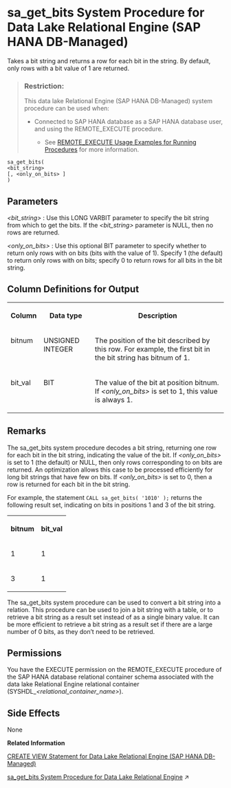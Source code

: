 <!-- loiodc051ed9b19649ec91efd03e157132cb -->

# sa\_get\_bits System Procedure for Data Lake Relational Engine \(SAP HANA DB-Managed\)

Takes a bit string and returns a row for each bit in the string. By default, only rows with a bit value of 1 are returned.



> ### Restriction:  
> This data lake Relational Engine \(SAP HANA DB-Managed\) system procedure can be used when:
> 
> -   Connected to SAP HANA database as a SAP HANA database user, and using the REMOTE\_EXECUTE procedure.
> 
>     -   See [REMOTE\_EXECUTE Usage Examples for Running Procedures](remote-execute-usage-examples-for-running-procedures-3e7f86d.md) for more information.



```
sa_get_bits( 
<bit_string> 
[, <only_on_bits> ] 
)
```



<a name="loiodc051ed9b19649ec91efd03e157132cb__section_qh1_f3d_srb"/>

## Parameters

  *<bit\_string\>* 
 :   Use this LONG VARBIT parameter to specify the bit string from which to get the bits. If the *<bit\_string\>* parameter is NULL, then no rows are returned.

   *<only\_on\_bits\>* 
 :   Use this optional BIT parameter to specify whether to return only rows with on bits \(bits with the value of 1\). Specify 1 \(the default\) to return only rows with on bits; specify 0 to return rows for all bits in the bit string.

 

<a name="loiodc051ed9b19649ec91efd03e157132cb__section_ej1_23d_srb"/>

## Column Definitions for Output


<table>
<tr>
<th valign="top">

Column



</th>
<th valign="top">

Data type



</th>
<th valign="top">

Description



</th>
</tr>
<tr>
<td valign="top">

bitnum



</td>
<td valign="top">

UNSIGNED INTEGER



</td>
<td valign="top">

The position of the bit described by this row. For example, the first bit in the bit string has bitnum of 1.



</td>
</tr>
<tr>
<td valign="top">

bit\_val



</td>
<td valign="top">

BIT



</td>
<td valign="top">

The value of the bit at position bitnum. If *<only\_on\_bits\>* is set to 1, this value is always 1.



</td>
</tr>
</table>



<a name="loiodc051ed9b19649ec91efd03e157132cb__section_kqw_c3d_srb"/>

## Remarks

The sa\_get\_bits system procedure decodes a bit string, returning one row for each bit in the bit string, indicating the value of the bit. If *<only\_on\_bits\>* is set to 1 \(the default\) or NULL, then only rows corresponding to on bits are returned. An optimization allows this case to be processed efficiently for long bit strings that have few on bits. If *<only\_on\_bits\>* is set to 0, then a row is returned for each bit in the bit string.

For example, the statement `CALL sa_get_bits( '1010' );` returns the following result set, indicating on bits in positions 1 and 3 of the bit string.


<table>
<tr>
<th valign="top">

bitnum



</th>
<th valign="top">

bit\_val



</th>
</tr>
<tr>
<td valign="top">

1



</td>
<td valign="top">

1



</td>
</tr>
<tr>
<td valign="top">

3



</td>
<td valign="top">

1



</td>
</tr>
</table>

The sa\_get\_bits system procedure can be used to convert a bit string into a relation. This procedure can be used to join a bit string with a table, or to retrieve a bit string as a result set instead of as a single binary value. It can be more efficient to retrieve a bit string as a result set if there are a large number of 0 bits, as they don’t need to be retrieved.



<a name="loiodc051ed9b19649ec91efd03e157132cb__section_u51_bkf_3jb"/>

## Permissions

You have the EXECUTE permission on the REMOTE\_EXECUTE procedure of the SAP HANA database relational container schema associated with the data lake Relational Engine relational container \(SYSHDL\_*<relational\_container\_name\>*\).



<a name="loiodc051ed9b19649ec91efd03e157132cb__section_svb_c3d_srb"/>

## Side Effects

None

**Related Information**  


[CREATE VIEW Statement for Data Lake Relational Engine \(SAP HANA DB-Managed\)](../030-sql-statements/create-view-statement-for-data-lake-relational-engine-sap-hana-db-managed-4d41128.md "Creates a view on the database. Views are used to give a different perspective on the data even though it is not stored that way.")

[sa_get_bits System Procedure for Data Lake Relational Engine](https://help.sap.com/viewer/19b3964099384f178ad08f2d348232a9/2023_1_QRC/en-US/817590756ce21014a0abf2e01acdf61e.html "Takes a bit string and returns a row for each bit in the string. By default, only rows with a bit value of 1 are returned.") :arrow_upper_right:

